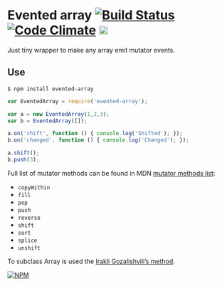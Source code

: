 # Evented array [![Build Status](https://travis-ci.org/dfcreative/evented-array.svg?branch=master)](https://travis-ci.org/dfcreative/evented-array) [![Code Climate](https://codeclimate.com/github/dfcreative/evented-array/badges/gpa.svg)](https://codeclimate.com/github/dfcreative/evented-array) <a href="UNLICENSE"><img src="http://upload.wikimedia.org/wikipedia/commons/6/62/PD-icon.svg" width="20"/></a>


Just tiny wrapper to make any array emit mutator events.

## Use

`$ npm install evented-array`

```js
var EventedArray = require('evented-array');

var a = new EventedArray(1,2,3);
var b = EventedArray([]);

a.on('shift', function () { console.log('Shifted'); });
b.on('changed', function () { console.log('Changed'); });

a.shift();
b.push(3);
```

Full list of mutator methods can be found in MDN [mutator methods list](https://developer.mozilla.org/en-US/docs/Web/JavaScript/Reference/Global_Objects/Array/prototype#Mutator_methods):

* `copyWithin`
* `fill`
* `pop`
* `push`
* `reverse`
* `shift`
* `sort`
* `splice`
* `unshift`

To subclass Array is used the [Irakli Gozalishvili’s method](https://gist.github.com/Gozala/666251).


[![NPM](https://nodei.co/npm/evented-array.png?downloads=true&downloadRank=true&stars=true)](https://nodei.co/npm/evented-array/)
